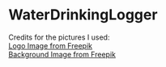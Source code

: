 # WaterDrinkingLogger

Credits for the pictures I used:    
[Logo Image from Freepik](https://www.freepik.com/free-vector/hand-drawn-soda-cartoon-illustration_69812014.htm#query=glass%20water%20cartoon&position=2&from_view=keyword&track=ais&uuid=8ce0dad9-58a4-4f33-8d9b-689ea3ab2587)    
[Background Image from Freepik](https://www.freepik.com/free-photo/crystal-clear-water-with-ice_6900725.htm#query=glass%20water&position=11&from_view=keyword&track=ais&uuid=e3644191-e685-42fc-9a22-c9cb47abbff8)
